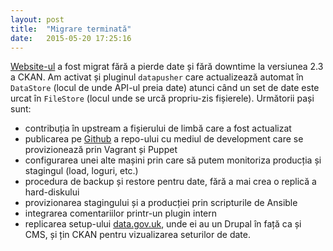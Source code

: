 ```yaml
---
layout: post
title:  "Migrare terminată"
date:   2015-05-20 17:25:16
---
```


[Website-ul](http://data.gov.ro) a fost migrat fără a pierde date și fără downtime la versiunea 2.3 a CKAN. Am activat și pluginul `datapusher` care actualizează automat în `DataStore` (locul de unde API-ul preia date) atunci când un set de date este urcat în `FileStore` (locul unde se urcă propriu-zis fișierele). Următorii pași sunt:

* contribuția în upstream a fișierului de limbă care a fost actualizat
* publicarea pe [Github](http://github.com/govro) a repo-ului cu mediul de development care se provizionează prin Vagrant și Puppet
* configurarea unei alte mașini prin care să putem monitoriza producția și stagingul (load, loguri, etc.)
* procedura de backup și restore pentru date, fără a mai crea o replică a hard-diskului
* provizionarea stagingului și a producției prin scripturile de Ansible
* integrarea comentariilor printr-un plugin intern
* replicarea setup-ului [data.gov.uk](http://data.gov.uk/), unde ei au un Drupal în față ca și CMS, și țin CKAN pentru vizualizarea seturilor de date.
